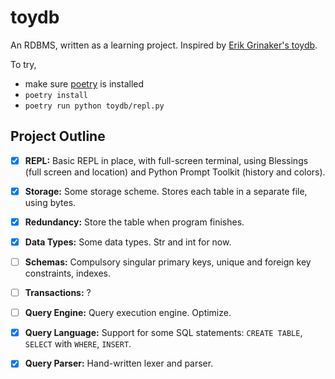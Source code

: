 # toydb

An RDBMS, written as a learning project.
Inspired by [Erik Grinaker's toydb](https://github.com/erikgrinaker/toydb).

To try,
- make sure [poetry](https://github.com/python-poetry/poetry) is installed
- ``poetry install``
- ``poetry run python toydb/repl.py``


## Project Outline

- [x] **REPL:** Basic REPL in place, with full-screen terminal, using Blessings (full screen and location) and Python Prompt Toolkit (history and colors).

- [x] **Storage:** Some storage scheme. Stores each table in a separate file, using bytes.

- [x] **Redundancy:** Store the table when program finishes.

- [x] **Data Types:** Some data types. Str and int for now.

- [ ] **Schemas:** Compulsory singular primary keys, unique and foreign key constraints, indexes.

- [ ] **Transactions:** ?

- [ ] **Query Engine:** Query execution engine. Optimize.

- [x] **Query Language:** Support for some SQL statements: `CREATE TABLE`, `SELECT` with `WHERE`, `INSERT`.

- [x] **Query Parser:** Hand-written lexer and parser.
